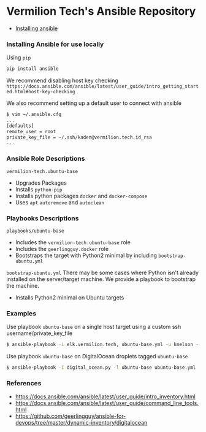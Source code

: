 # Vermilion Tech's Ansible Repository

- [Installing ansible](#installing-ansible)

### Installing Ansible for use locally
Using `pip`
```bash
pip install ansible
```

We recommend disabling host key checking
`https://docs.ansible.com/ansible/latest/user_guide/intro_getting_started.html#host-key-checking`

We also recommend setting up a default user to connect with ansible

```bash
$ vim ~/.ansible.cfg
...
[defaults]
remote_user = root
private_key_file = ~/.ssh/kaden@vermilion.tech.id_rsa
...
```

### Ansible Role Descriptions

`vermilion-tech.ubuntu-base`
- Upgrades Packages
- Installs `python-pip`
- Installs python packages `docker` and `docker-compose`
- Uses `apt` `autoremove` and `autoclean`

### Playbooks Descriptions

`playbooks/ubuntu-base`
- Includes the `vermilion-tech.ubuntu-base` role
- Includes the `geerlingguy.docker` role
- Bootstraps the target with Python2 minimal by including `bootstrap-ubuntu.yml`

`bootstrap-ubuntu.yml`
There may be some cases where Python isn't already installed on the server/target machine. We provide a playbook to bootstrap the machine.

- Installs Python2 minimal on Ubuntu targets

### Examples

Use playbook `ubuntu-base` on a single host target using a custom ssh username/private_key_file
```bash
$ ansible-playbook -i elk.vermilion.tech, ubuntu-base.yml -u knelson --key-file=~/.ssh/kaden@vermilion.tech.id_rsa
```

Use playbook `ubuntu-base` on DigitalOcean droplets tagged `ubuntu-base`
```bash
$ ansible-playbook -i digital_ocean.py -l ubuntu-base ubuntu-base.yml
```

### References
- https://docs.ansible.com/ansible/latest/user_guide/intro_inventory.html
- https://docs.ansible.com/ansible/latest/user_guide/command_line_tools.html
- https://github.com/geerlingguy/ansible-for-devops/tree/master/dynamic-inventory/digitalocean
